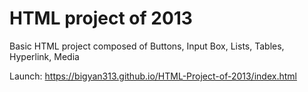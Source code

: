 # HTML project of 2013
 Basic HTML project composed of Buttons, Input Box, Lists, Tables, Hyperlink, Media

Launch: 
https://bigyan313.github.io/HTML-Project-of-2013/index.html
